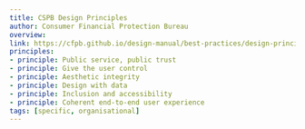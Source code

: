 ```yaml
---
title: CSPB Design Principles
author: Consumer Financial Protection Bureau
overview:
link: https://cfpb.github.io/design-manual/best-practices/design-principles.html
principles:
- principle: Public service, public trust
- principle: Give the user control
- principle: Aesthetic integrity
- principle: Design with data
- principle: Inclusion and accessibility
- principle: Coherent end-to-end user experience
tags: [specific, organisational]
---
```

